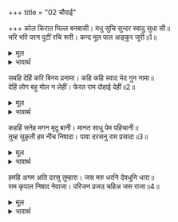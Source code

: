 +++
title = "02 चौपाई"

+++
कोल किरात भिल्ल बनबासी। मधु सुचि सुन्दर स्वादु सुधा सी॥  
भरि भरि परन पुटीं रचि रूरी। कन्द मूल फल अङ्कुर जूरी॥1॥  

<details><summary>मूल</summary>

कोल किरात भिल्ल बनबासी। मधु सुचि सुन्दर स्वादु सुधा सी॥  
भरि भरि परन पुटीं रचि रूरी। कन्द मूल फल अङ्कुर जूरी॥1॥  
</details>

<details><summary>भावार्थ</summary>

कोल, किरात और भील आदि वन के रहने वाले लोग पवित्र, सुन्दर एवं अमृत के समान स्वादिष्ट मधु (शहद) को सुन्दर दोने बनाकर और उनमें भर-भरकर तथा कन्द, मूल, फल और अङ्कुर आदि की जूडियों (अँटियों) को॥1॥  
</details>

सबहि देहिं करि बिनय प्रनामा। कहि कहि स्वाद भेद गुन नामा॥  
देहिं लोग बहु मोल न लेहीं। फेरत राम दोहाई देहीं॥2॥  

<details><summary>मूल</summary>

सबहि देहिं करि बिनय प्रनामा। कहि कहि स्वाद भेद गुन नामा॥  
देहिं लोग बहु मोल न लेहीं। फेरत राम दोहाई देहीं॥2॥  
</details>

<details><summary>भावार्थ</summary>

सबको विनय और प्रणाम करके उन चीजों के अलग-अलग स्वाद, भेद (प्रकार), गुण और नाम बता-बताकर देते हैं। लोग उनका बहुत दाम देते हैं, पर वे नहीं लेते और लौटा देने में श्री रामजी की दुहाई देते हैं॥2॥  
</details>

कहहिं सनेह मगन मृदु बानी। मानत साधु पेम पहिचानी॥  
तुम्ह सुकृती हम नीच निषादा। पावा दरसनु राम प्रसादा॥3॥  

<details><summary>मूल</summary>

कहहिं सनेह मगन मृदु बानी। मानत साधु पेम पहिचानी॥  
तुम्ह सुकृती हम नीच निषादा। पावा दरसनु राम प्रसादा॥3॥  
</details>

<details><summary>भावार्थ</summary>

प्रेम में मग्न हुए वे कोमल वाणी से कहते हैं कि साधु लोग प्रेम को पहचानकर उसका सम्मान करते हैं (अर्थात आप साधु हैं, आप हमारे प्रेम को देखिए, दाम देकर या वस्तुएँ लौटाकर हमारे प्रेम का तिरस्कार न कीजिए)। आप तो पुण्यात्मा हैं, हम नीच निषाद हैं। श्री रामजी की कृपा से ही हमने आप लोगों के दर्शन पाए हैं॥3॥  
</details>

हमहि अगम अति दरसु तुम्हारा। जस मरु धरनि देवधुनि धारा॥  
राम कृपाल निषाद नेवाजा। परिजन प्रजउ चहिअ जस राजा॥4॥  

<details><summary>मूल</summary>

हमहि अगम अति दरसु तुम्हारा। जस मरु धरनि देवधुनि धारा॥  
राम कृपाल निषाद नेवाजा। परिजन प्रजउ चहिअ जस राजा॥4॥  
</details>

<details><summary>भावार्थ</summary>

हम लोगों को आपके दर्शन बडे ही दुर्लभ हैं, जैसे मरुभूमि के लिए गङ्गाजी की धारा दुर्लभ है! (देखिए) कृपालु श्री रामचन्द्रजी ने निषाद पर कैसी कृपा की है। जैसे राजा हैं वैसा ही उनके परिवार और प्रजा को भी होना चाहिए॥4॥  
</details>

